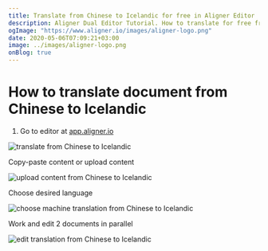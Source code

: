 ```yaml
---
title: Translate from Chinese to Icelandic for free in Aligner Editor
description: Aligner Dual Editor Tutorial. How to translate for free from Chinese to Icelandic. Aligner is multilingual document management platform. 
ogImage: "https://www.aligner.io/images/aligner-logo.png"
date: 2020-05-06T07:09:21+03:00
image: ../images/aligner-logo.png
onBlog: true
---
```


# How to translate document from Chinese to Icelandic

1. Go to editor at [app.aligner.io](https://app.aligner.io "Aligner App web page")

![translate from Chinese to Icelandic](../aligner-blank-editor.png "translate from Chinese to Icelandic")

Copy-paste content or upload content

![upload content from Chinese to Icelandic](../aligner-uploaded-document.png "upload content from Chinese to Icelandic")

Choose desired language

![choose machine translation from Chinese to Icelandic](../aligner-language-dropdown.png "choose machine translation from Chinese to Icelandic")

Work and edit 2 documents in parallel

![edit translation from Chinese to Icelandic](../aligner-double-sitded-editor.png "edit translation from Chinese to Icelandic")

